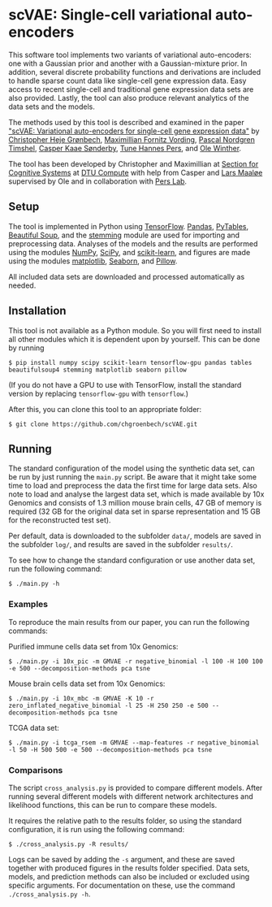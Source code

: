 # scVAE: Single-cell variational auto-encoders #

This software tool implements two variants of variational auto-encoders: one with a Gaussian prior and another with a Gaussian-mixture prior. In addition, several discrete probability functions and derivations are included to handle sparse count data like single-cell gene expression data. Easy access to recent single-cell and traditional gene expression data sets are also provided. Lastly, the tool can also produce relevant analytics of the data sets and the models.

The methods used by this tool is described and examined in the paper ["scVAE: Variational auto-encoders for single-cell gene expression data"][scVAE-paper] by [Christopher Heje Grønbech][Chris], [Maximillian Fornitz Vording][Max], [Pascal Nordgren Timshel][Pascal], [Casper Kaae Sønderby][Casper], [Tune Hannes Pers][Tune], and [Ole Winther][Ole].

The tool has been developed by Christopher and Maximillian at [Section for Cognitive Systems][CogSys] at [DTU Compute][] with help from Casper and [Lars Maaløe][Lars] supervised by Ole and in collaboration with [Pers Lab][].

[scVAE-paper]: https://www.biorxiv.org/content/early/2018/05/16/318295
[Chris]: https://github.com/chgroenbech
[Max]: https://github.com/maximillian91
[Pascal]: https://github.com/pascaltimshel
[Casper]: https://casperkaae.github.io
[Tune]: http://cbmr.ku.dk/research/section-for-metabolic-genetics/pers-group/
[Ole]: http://cogsys.imm.dtu.dk/staff/winther/

[Lars]: http://github.com/larsmaaloee

[CogSys]: https://github.com/DTUComputeCognitiveSystems
[DTU Compute]: http://compute.dtu.dk
[Pers Lab]: https://github.com/perslab

## Setup ##

The tool is implemented in Python using [TensorFlow][]. [Pandas][], [PyTables][],
[Beautiful Soup][], and the [stemming][] module are used for importing and preprocessing data. Analyses of the models and the results are performed using the modules [NumPy][], [SciPy][], and [scikit-learn][], and figures are made using the modules [matplotlib][], [Seaborn][], and [Pillow][].

[TensorFlow]: https://www.tensorflow.org
[Pandas]: http://pandas.pydata.org
[PyTables]: http://www.pytables.org
[Beautiful Soup]: https://www.crummy.com/software/BeautifulSoup/
[stemming]: https://bitbucket.org/mchaput/stemming
[NumPy]: http://www.numpy.org
[SciPy]: https://www.scipy.org
[scikit-learn]: http://scikit-learn.org
[matplotlib]: http://matplotlib.org
[Seaborn]: http://seaborn.pydata.org
[Pillow]: http://python-pillow.org

All included data sets are downloaded and processed automatically as needed.

## Installation ##

This tool is not available as a Python module. So you will first need to install all other modules which it is dependent upon by yourself. This can be done by running

	$ pip install numpy scipy scikit-learn tensorflow-gpu pandas tables beautifulsoup4 stemming matplotlib seaborn pillow

(If you do not have a GPU to use with TensorFlow, install the standard version by replacing `tensorflow-gpu` with `tensorflow`.)

After this, you can clone this tool to an appropriate folder:

	$ git clone https://github.com/chgroenbech/scVAE.git

## Running ##

The standard configuration of the model using the synthetic data set, can be run by just running the `main.py` script. Be aware that it might take some time to load and preprocess the data the first time for large data sets. Also note to load and analyse the largest data set, which is made available by 10x Genomics and consists of 1.3 million mouse brain cells, 47 GB of memory is required (32 GB for the original data set in sparse representation and 15 GB for the reconstructed test set).

Per default, data is downloaded to the subfolder `data/`, models are saved in the subfolder `log/`, and results are saved in the subfolder `results/`.

To see how to change the standard configuration or use another data set, run the following command:

	$ ./main.py -h

### Examples ###

To reproduce the main results from our paper, you can run the following commands:

Purified immune cells data set from 10x Genomics:

	$ ./main.py -i 10x_pic -m GMVAE -r negative_binomial -l 100 -H 100 100 -e 500 --decomposition-methods pca tsne

Mouse brain cells data set from 10x Genomics:

	$ ./main.py -i 10x_mbc -m GMVAE -K 10 -r zero_inflated_negative_binomial -l 25 -H 250 250 -e 500 --decomposition-methods pca tsne

TCGA data set:

	$ ./main.py -i tcga_rsem -m GMVAE --map-features -r negative_binomial -l 50 -H 500 500 -e 500 --decomposition-methods pca tsne

### Comparisons ###

The script `cross_analysis.py` is provided to compare different models. After running several different models with different network architectures and likelihood functions, this can be run to compare these models.

It requires the relative path to the results folder, so using the standard configuration, it is run using the following command:

	$ ./cross_analysis.py -R results/

Logs can be saved by adding the `-s` argument, and these are saved together with produced figures in the results folder specified. Data sets, models, and prediction methods can also be included or excluded using specific arguments. For documentation on these, use the command `./cross_analysis.py -h`.
